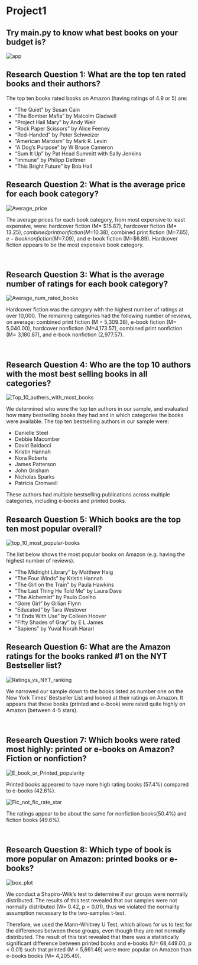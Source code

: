 # Project1

## Try main.py to know what best books on your budget is?

![app](images/app.gif)

## Research Question 1: What are the top ten rated books and their authors?

The top ten books rated books on Amazon (having ratings of 4.9 or 5) are:
-	“The Quiet” by Susan Cain
-	“The Bomber Mafia” by Malcolm Gladwell
-	“Project Hail Mary” by Andy Weir
-	“Rock Paper Scissors” by Alice Feeney
-	“Red-Handed” by Peter Schweizer
-	“American Marxism” by Mark R. Levin
-	“A Dog’s Purpose” by W Bruce Cameron
-	“Sum It Up” by Pat Head Summitt with Sally Jenkins
-	“Immune” by Philipp Dettmer
-	“This Bright Future” by Bob Hall

## Research Question 2: What is the average price for each book category?

![Average_price](images/Average_book_price.png)

The average prices for each book category, from most expensive to least expensive, were: hardcover fiction (M= $15.87), hardcover fiction (M= $13.25), combined print nonfiction (M=$10.38), combined print fiction (M=$7.65), e-book nonfiction (M=$7.09), and e-book fiction (M=$6.89). Hardcover fiction appears to be the most expensive book category. 

 
## Research Question 3: What is the average number of ratings for each book category?
![Average_num_rated_books](images/Average_num_rated_books.png) 
 
Hardcover fiction was the category with the highest number of ratings at over 10,000. The remaining categories had the following number of reviews, on average: combined print fiction (M = 5,309.38), e-book fiction (M= 5,040.00), hardcover nonfiction (M=4,173.57), combined print nonfiction (M= 3,180.87), and e-book nonfiction (2,977.57).

 
## Research Question 4: Who are the top 10 authors with the most best selling books in all categories?
![Top_10_authers_with_most_books](images/Top_10_authers_with_most_books.png) 

We determined who were the top ten authors in our sample, and evaluated how many bestselling books they had and in which categories the books were available. The top ten bestselling authors in our sample were:
-	Danielle Steel
-	Debbie Macomber
-	David Baldacci
-	Kristin Hannah
-	Nora Roberts
-	James Patterson
-	John Grisham
-	Nicholas Sparks
-	Patricia Cromwell

These authors had multiple bestselling publications across multiple categories, including e-books and printed books.

 
## Research Question 5: Which books are the top ten most popular overall?
![top_10_most_popular-books](images/top_10_most_popular-books.png)

The list below shows the most popular books on Amazon (e.g. having the highest number of reviews).

-	“The Midnight Library” by Matthew Haig
-	“The Four Winds” by Kristin Hannah
-	“The Girl on the Train” by Paula Hawkins
-	“The Last Thing He Told Me” by Laura Dave
-	“The Alchemist” by Paulo Coelho
-	“Gone Girl” by Gillian Flynn
-	“Educated” by Tara Westover
-	“It Ends With Use” by Colleen Hoover
-	“Fifty Shades of Gray” by E L James
-	“Sapiens” by Yuval Norah Harari


## Research Question 6: What are the Amazon ratings for the books ranked #1 on the NYT Bestseller list?

![Ratings_vs_NYT_ranking](images/Ratings_vs_NYT_ranking.png)

We narrowed our sample down to the books listed as number one on the New York Times’ Bestseller List and looked at their ratings on Amazon. It appears that these books (printed and e-book) were rated quite highly on Amazon (between 4-5 stars).

 
## Research Question 7: Which books were rated most highly: printed or e-books on Amazon? Fiction or nonfiction?

![E_book_or_Printed_popularity](images/E_book_or_Printed_popularity.png)

Printed books appeared to have more high rating books (57.4%) compared to e-books (42.6%). 

![Fic_not_fic_rate_star](images/Fic_not_fic_rate_star.png)

The ratings appear to be about the same for nonfiction books(50.4%) and fiction books (49.6%).

 
## Research Question 8: Which type of book is more popular on Amazon: printed books or e-books?
![box_plot](images/box_plot.png)

We conduct a Shapiro-Wilk’s test to determine if our groups were normally distributed. The results of this test revealed that our samples were not normally distributed (W= 0.42, p < 0.01), thus we violated the normality assumption necessary to the two-samples t-test. 

Therefore, we used the Mann-Whitney U Test, which allows for us to test for the differences between these groups, even though they are not normally distributed. The result of this test revealed that there was a statistically significant difference between printed books and e-books (U= 68,449.00, p < 0.01) such that printed (M = 5,661.46) were more popular on Amazon than e-books books (M= 4,205.49).

